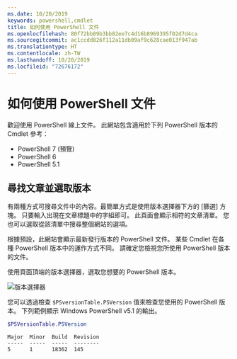 ```yaml
---
ms.date: 10/20/2019
keywords: powershell,cmdlet
title: 如何使用 PowerShell 文件
ms.openlocfilehash: 80f72bb89b3bb82ee7c4d16b8969395f02d7d4ca
ms.sourcegitcommit: ac1ccdd826f112a11db09af9c628cae013f947ab
ms.translationtype: HT
ms.contentlocale: zh-TW
ms.lasthandoff: 10/20/2019
ms.locfileid: "72676172"
---
```

# <a name="how-to-use-the-powershell-documentation"></a>如何使用 PowerShell 文件

歡迎使用 PowerShell 線上文件。 此網站包含適用於下列 PowerShell 版本的 Cmdlet 參考：

- PowerShell 7 (預覽)
- PowerShell 6
- PowerShell 5.1

## <a name="finding-articles-and-selecting-a-version"></a>尋找文章並選取版本

有兩種方式可搜尋文件中的內容。最簡單方式是使用版本選擇器下方的 [篩選] 方塊。 只要輸入出現在文章標題中的字組即可。 此頁面會顯示相符的文章清單。 您也可以選取從該清單中搜尋整個網站的選項。

根據預設，此網站會顯示最新發行版本的 PowerShell 文件。 某些 Cmdlet 在各種 PowerShell 版本中的運作方式不同。 請確定您檢視您所使用 PowerShell 版本的文件。

使用頁面頂端的版本選擇器，選取您想要的 PowerShell 版本。

![版本選擇器](images/how-to-use-docs/version-search.gif)

您可以透過檢查 `$PSversionTable.PSVersion` 值來檢查您使用的 PowerShell 版本。 下列範例顯示 Windows PowerShell v5.1 的輸出。

```powershell
$PSVersionTable.PSVersion
```

```Output
Major  Minor  Build  Revision
-----  -----  -----  --------
5      1      18362  145
```
